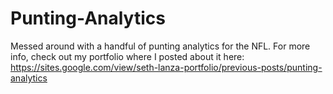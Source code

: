 # Punting-Analytics
Messed around with a handful of punting analytics for the NFL. For more info, check out my portfolio where I posted about it here: https://sites.google.com/view/seth-lanza-portfolio/previous-posts/punting-analytics
